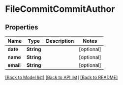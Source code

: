 # FileCommitCommitAuthor

## Properties
Name | Type | Description | Notes
------------ | ------------- | ------------- | -------------
**date** | **String** |  | [optional] 
**name** | **String** |  | [optional] 
**email** | **String** |  | [optional] 

[[Back to Model list]](../README.md#documentation-for-models) [[Back to API list]](../README.md#documentation-for-api-endpoints) [[Back to README]](../README.md)


